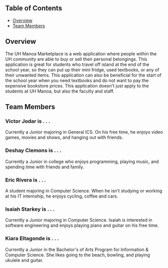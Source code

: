 ## Table of Contents

* [Overview](#overview)
* [Team Members](#team-members)

## Overview

The UH Manoa Marketplace is a web application where people within the UH community are able to buy or sell their personal belongings. This application is great for students who travel off island at the end of the school year, so they can put up their mini fridge, used textbooks, or any of their unwanted items. This application can also be beneficial for the start of the school year when you need textbooks and do not want to pay the expensive bookstore prices. This application doesn't just apply to the students at UH Manoa, but also the faculty and staff. 

## Team Members

### Victor Jodar is . . . 

Currently a Junior majoring in General ICS. On his free time, he enjoys video games, movies and shows, and hanging out with friends.

### Deshay Clemons is . . . 

Currently a Junior in college who enjoys programming, playing music, and spending time with friends and family.

### Eric Rivera is . . .

A student majoring in Computer Science. When he isn’t studying or working at his IT internship, he enjoys cycling, coffee and cars.

### Isaiah Starkey is . . . 

Currently a Junior majoring in Computer Science. Isaiah is interested in software engineering and enjoys playing piano and guitar on his free time.

### Kiara Eltagonde is . . .

Currently a Junior in the Bachelor's of Arts Program for Information & Computer Science. She likes going to the beach, bowling, and playing ukulele and guitar.

